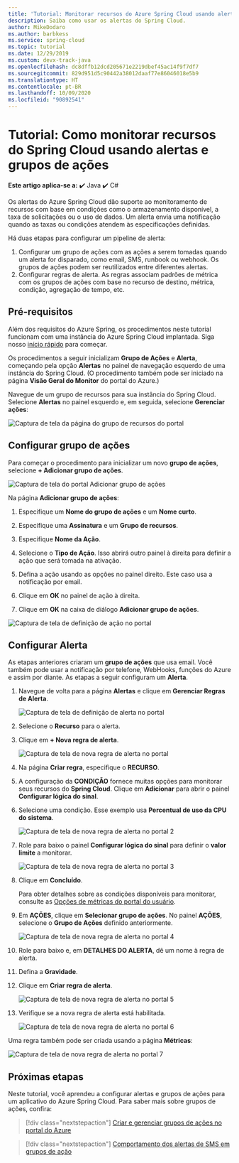 ```yaml
---
title: 'Tutorial: Monitorar recursos do Azure Spring Cloud usando alertas e grupos de ações | Microsoft Docs'
description: Saiba como usar os alertas do Spring Cloud.
author: MikeDodaro
ms.author: barbkess
ms.service: spring-cloud
ms.topic: tutorial
ms.date: 12/29/2019
ms.custom: devx-track-java
ms.openlocfilehash: dc8dffb12dcd205671e2219dbef45ac14f9f7df7
ms.sourcegitcommit: 829d951d5c90442a38012daaf77e86046018e5b9
ms.translationtype: HT
ms.contentlocale: pt-BR
ms.lasthandoff: 10/09/2020
ms.locfileid: "90892541"
---
```

# <a name="tutorial-how-to-monitor-spring-cloud-resources-using-alerts-and-action-groups"></a>Tutorial: Como monitorar recursos do Spring Cloud usando alertas e grupos de ações

**Este artigo aplica-se a:** ✔️ Java ✔️ C#

Os alertas do Azure Spring Cloud dão suporte ao monitoramento de recursos com base em condições como o armazenamento disponível, a taxa de solicitações ou o uso de dados. Um alerta envia uma notificação quando as taxas ou condições atendem às especificações definidas.

Há duas etapas para configurar um pipeline de alerta: 
1. Configurar um grupo de ações com as ações a serem tomadas quando um alerta for disparado, como email, SMS, runbook ou webhook. Os grupos de ações podem ser reutilizados entre diferentes alertas.
2. Configurar regras de alerta. As regras associam padrões de métrica com os grupos de ações com base no recurso de destino, métrica, condição, agregação de tempo, etc.

## <a name="prerequisites"></a>Pré-requisitos

Além dos requisitos do Azure Spring, os procedimentos neste tutorial funcionam com uma instância do Azure Spring Cloud implantada.  Siga nosso [início rápido](spring-cloud-quickstart.md) para começar.

Os procedimentos a seguir inicializam **Grupo de Ações** e **Alerta**, começando pela opção **Alertas** no painel de navegação esquerdo de uma instância do Spring Cloud. (O procedimento também pode ser iniciado na página **Visão Geral do Monitor** do portal do Azure.) 

Navegue de um grupo de recursos para sua instância do Spring Cloud. Selecione **Alertas** no painel esquerdo e, em seguida, selecione **Gerenciar ações**:

![Captura de tela da página do grupo de recursos do portal](media/alerts-action-groups/action-1-a.png)

## <a name="set-up-action-group"></a>Configurar grupo de ações

Para começar o procedimento para inicializar um novo **grupo de ações**, selecione **+ Adicionar grupo de ações**.

![Captura de tela do portal Adicionar grupo de ações](media/alerts-action-groups/action-1.png)

Na página **Adicionar grupo de ações**:

 1. Especifique um **Nome do grupo de ações** e um **Nome curto**.

 1. Especifique uma **Assinatura** e um **Grupo de recursos**.

 1. Especifique **Nome da Ação**.

 1. Selecione o **Tipo de Ação**.  Isso abrirá outro painel à direita para definir a ação que será tomada na ativação.

 1. Defina a ação usando as opções no painel direito.  Este caso usa a notificação por email.

 1. Clique em **OK** no painel de ação à direita.

 1. Clique em **OK** na caixa de diálogo **Adicionar grupo de ações**. 

  ![Captura de tela de definição de ação no portal](media/alerts-action-groups/action-2.png)

## <a name="set-up-alert"></a>Configurar Alerta 

As etapas anteriores criaram um **grupo de ações** que usa email. Você também pode usar a notificação por telefone, WebHooks, funções do Azure e assim por diante. As etapas a seguir configuram um **Alerta**.

1. Navegue de volta para a página **Alertas** e clique em **Gerenciar Regras de Alerta**.

   ![Captura de tela de definição de alerta no portal](media/alerts-action-groups/alerts-2.png)

1. Selecione o **Recurso** para o alerta.

1. Clique em **+ Nova regra de alerta**.

   ![Captura de tela de nova regra de alerta no portal](media/alerts-action-groups/alerts-3.png)

1. Na página **Criar regra**, especifique o **RECURSO**.

1. A configuração da **CONDIÇÃO** fornece muitas opções para monitorar seus recursos do **Spring Cloud**.  Clique em **Adicionar** para abrir o painel **Configurar lógica do sinal**.

1. Selecione uma condição. Esse exemplo usa **Percentual de uso da CPU do sistema**.

   ![Captura de tela de nova regra de alerta no portal 2](media/alerts-action-groups/alerts-3-1.png)

1. Role para baixo o painel **Configurar lógica do sinal** para definir o **valor limite** a monitorar.

   ![Captura de tela de nova regra de alerta no portal 3](media/alerts-action-groups/alerts-3-2.png)

1. Clique em **Concluído**.

   Para obter detalhes sobre as condições disponíveis para monitorar, consulte as [Opções de métricas do portal do usuário](spring-cloud-concept-metrics.md#user-metrics-options).

1. Em **AÇÕES**, clique em **Selecionar grupo de ações**. No painel **AÇÕES**, selecione o **Grupo de Ações** definido anteriormente.

   ![Captura de tela de nova regra de alerta no portal 4](media/alerts-action-groups/alerts-3-3.png) 

1. Role para baixo e, em **DETALHES DO ALERTA**, dê um nome à regra de alerta.

1. Defina a **Gravidade**.

1. Clique em **Criar regra de alerta**.

   ![Captura de tela de nova regra de alerta no portal 5](media/alerts-action-groups/alerts-3-4.png)

1. Verifique se a nova regra de alerta está habilitada.

   ![Captura de tela de nova regra de alerta no portal 6](media/alerts-action-groups/alerts-4.png)

Uma regra também pode ser criada usando a página **Métricas**:

![Captura de tela de nova regra de alerta no portal 7](media/alerts-action-groups/alerts-5.png)

## <a name="next-steps"></a>Próximas etapas

Neste tutorial, você aprendeu a configurar alertas e grupos de ações para um aplicativo do Azure Spring Cloud. Para saber mais sobre grupos de ações, confira:

> [!div class="nextstepaction"]
> [Criar e gerenciar grupos de ações no portal do Azure](https://docs.microsoft.com/azure/azure-monitor/platform/action-groups)

> [!div class="nextstepaction"]
> [Comportamento dos alertas de SMS em grupos de ação](https://docs.microsoft.com/azure/azure-monitor/platform/alerts-sms-behavior)
